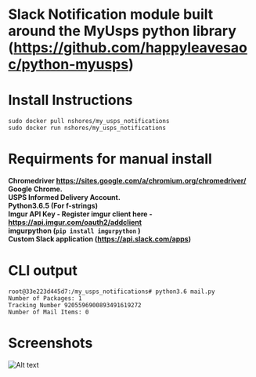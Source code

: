 # Slack Notification module built around the MyUsps python library (https://github.com/happyleavesaoc/python-myusps)

# Install Instructions 
```sudo docker pull nshores/my_usps_notifications```  
```sudo docker run nshores/my_usps_notifications```  

# Requirments for manual install
**Chromedriver https://sites.google.com/a/chromium.org/chromedriver/  
Google Chrome.  
USPS Informed Delivery Account.  
Python3.6.5 (For f-strings)  
Imgur API Key - Register imgur client here - https://api.imgur.com/oauth2/addclient  
imgurpython (`pip install imgurpython`  )  
Custom Slack application (https://api.slack.com/apps)**

# CLI output
```
root@33e223d445d7:/my_usps_notifications# python3.6 mail.py 
Number of Packages: 1
Tracking Number 9205596900893491619272
Number of Mail Items: 0

```


# Screenshots

![Alt text](https://raw.githubusercontent.com/nshores/my_usps_notifications/master/example.png?raw=true "Title")



